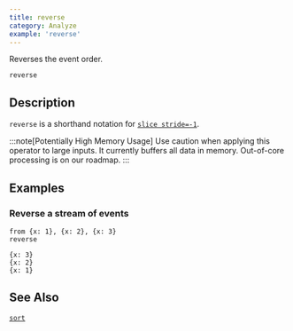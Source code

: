 ```yaml
---
title: reverse
category: Analyze
example: 'reverse'
---
```


Reverses the event order.

```tql
reverse
```

## Description

`reverse` is a shorthand notation for [`slice stride=-1`](/reference/operators/slice).

:::note[Potentially High Memory Usage]
Use caution when applying this operator to large inputs. It currently buffers
all data in memory. Out-of-core processing is on our roadmap.
:::

## Examples

### Reverse a stream of events

```tql
from {x: 1}, {x: 2}, {x: 3}
reverse
```

```tql
{x: 3}
{x: 2}
{x: 1}
```

## See Also

[`sort`](/reference/operators/sort)
